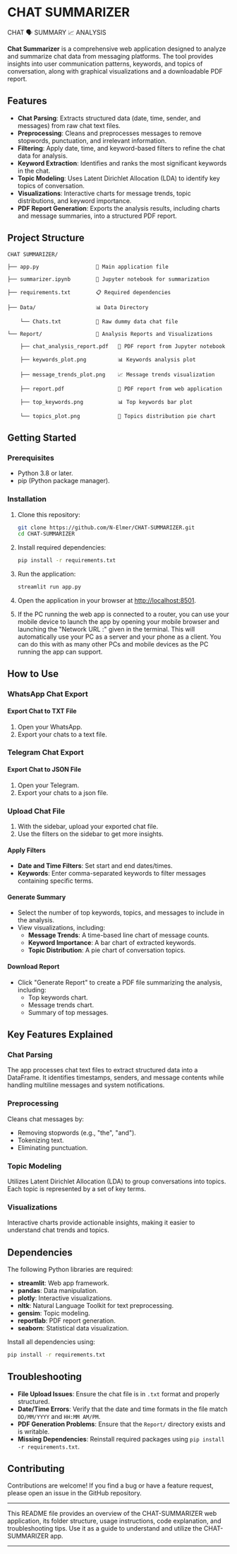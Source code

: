 # CHAT SUMMARIZER

CHAT 🗣️ SUMMARY 📈 ANALYSIS

**Chat Summarizer** is a comprehensive web application designed to analyze and summarize chat data from messaging platforms. The tool provides insights into user communication patterns, keywords, and topics of conversation, along with graphical visualizations and a downloadable PDF report.

## Features

- **Chat Parsing**: Extracts structured data (date, time, sender, and messages) from raw chat text files.
- **Preprocessing**: Cleans and preprocesses messages to remove stopwords, punctuation, and irrelevant information.
- **Filtering**: Apply date, time, and keyword-based filters to refine the chat data for analysis.
- **Keyword Extraction**: Identifies and ranks the most significant keywords in the chat.
- **Topic Modeling**: Uses Latent Dirichlet Allocation (LDA) to identify key topics of conversation.
- **Visualizations**: Interactive charts for message trends, topic distributions, and keyword importance.
- **PDF Report Generation**: Exports the analysis results, including charts and message summaries, into a structured PDF report.

## Project Structure

```
CHAT SUMMARIZER/

├── app.py                  🚀 Main application file

├── summarizer.ipynb        📝 Jupyter notebook for summarization

├── requirements.txt        📋 Required dependencies

├── Data/                   📊 Data Directory

    └── Chats.txt           💬 Raw dummy data chat file

└── Report/                 📑 Analysis Reports and Visualizations

    ├── chat_analysis_report.pdf   📄 PDF report from Jupyter notebook

    ├── keywords_plot.png          📊 Keywords analysis plot

    ├── message_trends_plot.png    📈 Message trends visualization

    ├── report.pdf                 📄 PDF report from web application

    ├── top_keywords.png           📊 Top keywords bar plot

    └── topics_plot.png            🧩 Topics distribution pie chart
```

## Getting Started

### Prerequisites
- Python 3.8 or later.
- pip (Python package manager).

### Installation

1. Clone this repository:
   ```bash
   git clone https://github.com/N-Elmer/CHAT-SUMMARIZER.git
   cd CHAT-SUMMARIZER
   ```

2. Install required dependencies:
   ```bash
   pip install -r requirements.txt
   ```

3. Run the application:
   ```bash
   streamlit run app.py
   ```

4. Open the application in your browser at [http://localhost:8501](http://localhost:8501).

5. If the PC running the web app is connected to a router, you can use your mobile device to launch the app by opening your mobile browser and launching the "Network URL :" given in the terminal. This will automatically use your PC as a server and your phone as a client. You can do this with as many other PCs and mobile devices as the PC running the app can support.

## How to Use

### WhatsApp Chat Export

#### Export Chat to TXT File
1. Open your WhatsApp.
2. Export your chats to a text file.

### Telegram Chat Export

#### Export Chat to JSON File
1. Open your Telegram.
2. Export your chats to a json file.

### Upload Chat File
1. With the sidebar, upload your exported chat file.
2. Use the filters on the sidebar to get more insights.

#### Apply Filters
- **Date and Time Filters**: Set start and end dates/times.
- **Keywords**: Enter comma-separated keywords to filter messages containing specific terms.

#### Generate Summary
- Select the number of top keywords, topics, and messages to include in the analysis.
- View visualizations, including:
  - **Message Trends**: A time-based line chart of message counts.
  - **Keyword Importance**: A bar chart of extracted keywords.
  - **Topic Distribution**: A pie chart of conversation topics.

#### Download Report
- Click "Generate Report" to create a PDF file summarizing the analysis, including:
  - Top keywords chart.
  - Message trends chart.
  - Summary of top messages.

## Key Features Explained

### Chat Parsing
The app processes chat text files to extract structured data into a DataFrame. It identifies timestamps, senders, and message contents while handling multiline messages and system notifications.

### Preprocessing
Cleans chat messages by:
- Removing stopwords (e.g., "the", "and").
- Tokenizing text.
- Eliminating punctuation.

### Topic Modeling
Utilizes Latent Dirichlet Allocation (LDA) to group conversations into topics. Each topic is represented by a set of key terms.

### Visualizations
Interactive charts provide actionable insights, making it easier to understand chat trends and topics.

## Dependencies

The following Python libraries are required:
- **streamlit**: Web app framework.
- **pandas**: Data manipulation.
- **plotly**: Interactive visualizations.
- **nltk**: Natural Language Toolkit for text preprocessing.
- **gensim**: Topic modeling.
- **reportlab**: PDF report generation.
- **seaborn**: Statistical data visualization.

Install all dependencies using:
```bash
pip install -r requirements.txt
```

## Troubleshooting

- **File Upload Issues**: Ensure the chat file is in `.txt` format and properly structured.
- **Date/Time Errors**: Verify that the date and time formats in the file match `DD/MM/YYYY` and `HH:MM AM/PM`.
- **PDF Generation Problems**: Ensure that the `Report/` directory exists and is writable.
- **Missing Dependencies**: Reinstall required packages using `pip install -r requirements.txt`.

## Contributing

Contributions are welcome! If you find a bug or have a feature request, please open an issue in the GitHub repository.

---

This README file provides an overview of the CHAT-SUMMARIZER web application, its folder structure, usage instructions, code explanation, and troubleshooting tips. Use it as a guide to understand and utilize the CHAT-SUMMARIZER app.

---
